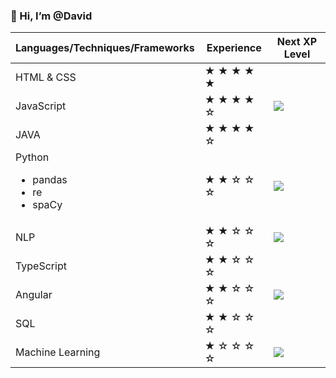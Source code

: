 ### 👋 Hi, I’m @David
  
| Languages/Techniques/Frameworks | Experience | Next XP Level |
| ----------- | ----------- | ----------- |
| HTML & CSS  | &starf; &starf; &starf; &starf; &starf; | <br><br> 
| JavaScript  | &starf; &starf; &starf; &starf; &star; | ![](https://geps.dev/progress/40) | <br><br>
| JAVA        | &starf; &starf; &starf; &starf; &star; | <br><br> 
| Python <ul><li>pandas</li><li>re</li><li>spaCy</li></ul> | &starf; &starf; &star; &star; &star; | ![](https://geps.dev/progress/50) | <br><br>
| NLP         | &starf; &starf; &star; &star; &star; | ![](https://geps.dev/progress/80) | <br><br> 
| TypeScript  | &starf; &starf; &star; &star; &star; | | <br><br>
| Angular     | &starf; &starf; &star; &star; &star; | ![](https://geps.dev/progress/40) | <br><br> 
| SQL         | &starf; &starf; &star; &star; &star; | | <br><br>
| Machine Learning | &starf; &star; &star; &star; &star; | ![](https://geps.dev/progress/90) | <br><br>


<!---
DavidBistron/DavidBistron is a ✨ special ✨ repository because its `README.md` (this file) appears on your GitHub profile.
You can click the Preview link to take a look at your changes.
--->
